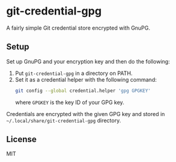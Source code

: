# git-credential-gpg

A fairly simple Git credential store encrypted with GnuPG.

## Setup

Set up GnuPG and your encryption key and then do the following:

1. Put `git-credential-gpg` in a directory on PATH.
2. Set it as a credential helper with the following command:
   ```sh
   git config --global credential.helper 'gpg GPGKEY'
   ```
   where `GPGKEY` is the key ID of your GPG key.

Credentials are encrypted with the given GPG key and
stored in `~/.local/share/git-credential-gpg` directory.

## License

MIT
